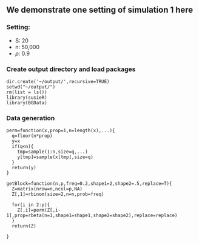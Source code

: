 ## We demonstrate one setting of simulation 1 here

### Setting:
- S: 20
- n: 50,000
- $\rho$: 0.9

### Create output directory and load packages

```applescript
dir.create('~/output/',recursive=TRUE)
setwd("~/output/")
rm(list = ls())
library(susieR)
library(BGData)
```

### Data generation

```applescript
perm=function(x,prop=1,n=length(x),...){
  q=floor(n*prop)
  y=x
  if(q<n){
    tmp=sample(1:n,size=q,...)
    y[tmp]=sample(x[tmp],size=q)
  }
  return(y)
}

getBlock=function(n,p,freq=0.2,shape1=2,shape2=.5,replace=T){
  Z=matrix(nrow=n,ncol=p,NA)
  Z[,1]=rbinom(size=2,n=n,prob=freq)
  
  for(i in 2:p){
    Z[,i]=perm(Z[,i-1],prop=rbeta(n=1,shape1=shape1,shape2=shape2),replace=replace)
  }
  return(Z)
  
}

```
